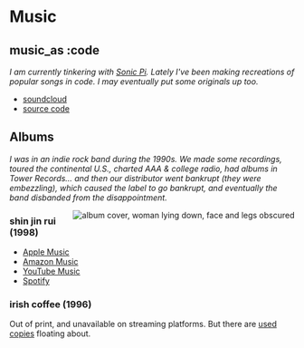 # Music

## music_as :code

_I am currently tinkering with [Sonic Pi](https://sonic-pi.net). Lately I've been making recreations of popular songs in code. I may eventually put some originals up too._

- [soundcloud](https://soundcloud.com/f1337)
- [source code](https://github.com/f1337/music)

## Albums

_I was in an indie rock band during the 1990s. We made some recordings, toured the continental U.S., charted AAA & college radio, had albums in Tower Records… and then our distributor went bankrupt (they were embezzling), which caused the label to go bankrupt, and eventually the band disbanded from the disappointment._

<div style="float: right;"><img src="https://is3-ssl.mzstatic.com/image/thumb/Music/y2003/m12/d11/h20/s05.neshiner.tif/300x300bb.webp" alt="album cover, woman lying down, face and legs obscured" />
</div>

### shin jin rui (1998)

- [Apple Music](https://music.apple.com/us/album/shin-jin-rui/4058385)
- [Amazon Music](https://www.amazon.com/Shin-Jin-Rui-Adam/dp/B0012D80EC)
- [YouTube Music](https://music.youtube.com/playlist?list=OLAK5uy_m02SZ1HMI0pda5YiU8c7BJQv9niXYHDpU)
- [Spotify](https://open.spotify.com/album/4U8QKNZXmOZgDzHDm6RDoe)

### irish coffee (1996)

Out of print, and unavailable on streaming platforms. But there are [used copies](https://www.amazon.com/Irish-Coffee-Adam/dp/B000CA9WS4) floating about.
<!--stackedit_data:
eyJoaXN0b3J5IjpbLTExODg5MjEwMDksLTE2MjgzMTg2MDQsMj
IxMzYyMDQxLDY3MzY2ODAwNCwxOTc5NDk5OTgwLDEwMjQ5MjM5
MzMsMTAzMzIyNDkzMF19
-->